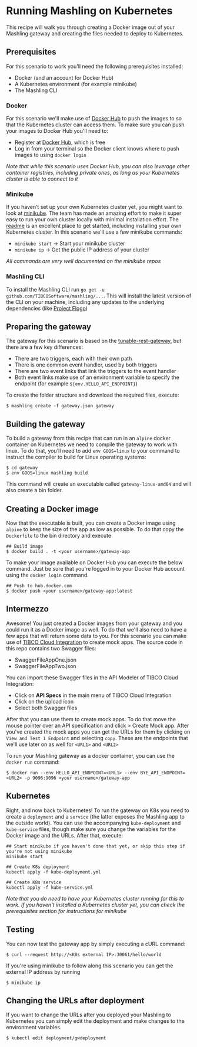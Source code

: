 # Running Mashling on Kubernetes
This recipe will walk you through creating a Docker image out of your Mashling gateway and creating the files needed to deploy to Kubernetes.

## Prerequisites
For this scenario to work you'll need the following prerequisites installed:
* Docker (and an account for Docker Hub)
* A Kubernetes environment (for example minikube)
* The Mashling CLI

### Docker
For this scenario we'll make use of [Docker Hub](https://hub.docker.com) to push the images to so that the Kubernetes cluster can access them. To make sure you can push your images to Docker Hub you'll need to:
* Register at [Docker Hub](https://hub.docker.com/), which is free
* Log in from your terminal so the Docker client knows where to push images to using `docker login`

_Note that while this scenario uses Docker Hub, you can also leverage other container registries, including private ones, as long as your Kubernetes cluster is able to connect to it_

### Minikube
If you haven’t set up your own Kubernetes cluster yet, you might want to look at [minikube](https://github.com/kubernetes/minikube). The team has made an amazing effort to make it super easy to run your own cluster locally with minimal installation effort. The [readme](https://github.com/kubernetes/minikube/blob/master/README.md) is an excellent place to get started, including installing your own Kubernetes cluster. In this scenario we'll use a few minikube commands:
* `minikube start` -> Start your minikube cluster
* `minikube ip` -> Get the public IP address of your cluster

_All commands are very well documented on the minikube repos_

### Mashling CLI
To install the Mashling CLI run `go get -u github.com/TIBCOSoftware/mashling/...`. This will install the latest version of the CLI on your machine, including any updates to the underlying dependencies (like [Project Flogo](https://github.com/TIBCOSoftware/flogo))

## Preparing the gateway
The gateway for this scenario is based on the [tunable-rest-gateway](https://github.com/TIBCOSoftware/mashling-recipes/tree/master/recipes/tunable-rest-gateway), but there are a few key differences:
* There are two triggers, each with their own path 
* There is one common event handler, used by both triggers
* There are two event links that link the triggers to the event handler
* Both event links make use of an environment variable to specify the endpoint (for example `${env.HELLO_API_ENDPOINT}`)

To create the folder structure and download the required files, execute:
```
$ mashling create -f gateway.json gateway
```

## Building the gateway
To build a gateway from this recipe that can run in an `alpine` docker container on Kubernetes we need to compile the gateway to work with linux. To do that, you'll need to add `env GOOS=linux` to your command to instruct the compiler to build for Linux operating systems:
```
$ cd gateway
$ env GOOS=linux mashling build
```
This command will create an executable called `gateway-linux-amd64` and will also create a bin folder.

## Creating a Docker image
Now that the executable is built, you can create a Docker image using `alpine` to keep the size of the app as low as possible. To do that copy the `Dockerfile` to the bin directory and execute
```
## Build image
$ docker build . -t <your username>/gateway-app
```
To make your image available on Docker Hub you can execute the below command. Just be sure that you're logged in to your Docker Hub account using the `docker login` command.
```
## Push to hub.docker.com
$ docker push <your username>/gateway-app:latest
```

## Intermezzo
Awesome! You just created a Docker images from your gateway and you could run it as a Docker image as well. To do that we'll also need to have a few apps that will return some data to you. For this scenario you can make use of [TIBCO Cloud Integration](https://cloud.tibco.com) to create mock apps. The source code in this repo contains two Swagger files:
* SwaggerFileAppOne.json
* SwaggerFileAppTwo.json

You can import these Swagger files in the API Modeler of TIBCO Cloud Integration:
* Click on **API Specs** in the main menu of TIBCO Cloud Integration
* Click on the upload icon
* Select both Swagger files

After that you can use them to create mock apps. To do that move the mouse pointer over an API specification and click > Create Mock app. After you've created the mock apps you can get the URLs for them by clicking on `View and Test 1 Endpoint` and selecting `copy`. These are the endpoints that we'll use later on as well for `<URL1>` and `<URL2>`

To run your Mashling gateway as a docker container, you can use the `docker run` command:
```
$ docker run --env HELLO_API_ENDPOINT=<URL1> --env BYE_API_ENDPOINT=<URL2> -p 9096:9096 <your username>/gateway-app
```

## Kubernetes
Right, and now back to Kubernetes! To run the gateway on K8s you need to create a `deployment` and a `service` (the latter exposes the Mashling app to the outside world). You can use the accompanying `kube-deployment` and `kube-service` files, though make sure you change the variables for the Docker image and the URLs. After that, execute:
```
## Start minikube if you haven't done that yet, or skip this step if you're not using minikube
minikube start

## Create K8s deployment
kubectl apply -f kube-deployment.yml

## Create K8s service
kubectl apply -f kube-service.yml
```
_Note that you do need to have your Kubernetes cluster running for this to work. If you haven't installed a Kubernetes cluster yet, you can check the prerequisites section for instructions for minikube_

## Testing
You can now test the gateway app by simply executing a cURL command:
```
$ curl --request http://<K8s external IP>:30061/hello/world
```

If you're using minikube to follow along this scenario you can get the external IP address by running
```
$ minikube ip
```

## Changing the URLs after deployment
If you want to change the URLs after you deployed your Mashling to Kubernetes you can simply edit the deployment and make changes to the environment variables.
```
$ kubectl edit deployment/gwdeployment
```
